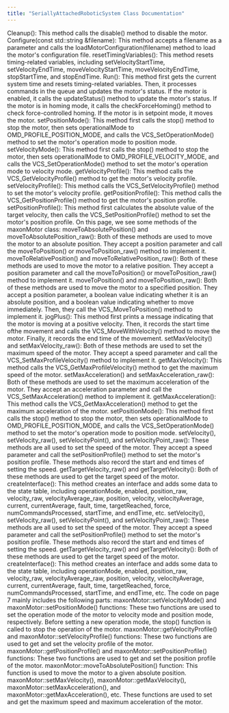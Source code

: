 ```yaml
---
title: "SeriallyAttachedRoboticSystem Class Documentation"
---
```

Cleanup(): This method calls the disable() method to disable the motor.
Configure(const std::string &filename): This method accepts a filename as a parameter and calls the loadMotorConfiguration(filename) method to load the motor's configuration file.
resetTimingVariables(): This method resets timing-related variables, including setVelocityStartTime, setVelocityEndTime, moveVelocityStartTime, moveVelocityEndTime, stopStartTime, and stopEndTime.
Run(): This method first gets the current system time and resets timing-related variables. Then, it processes commands in the queue and updates the motor's status. If the motor is enabled, it calls the updateStatus() method to update the motor's status. If the motor is in homing mode, it calls the checkForceHoming() method to check force-controlled homing. If the motor is in setpoint mode, it moves the motor.
setPositionMode(): This method first calls the stop() method to stop the motor, then sets operationalMode to OMD_PROFILE_POSITION_MODE, and calls the VCS_SetOperationMode() method to set the motor's operation mode to position mode.
setVelocityMode(): This method first calls the stop() method to stop the motor, then sets operationalMode to OMD_PROFILE_VELOCITY_MODE, and calls the VCS_SetOperationMode() method to set the motor's operation mode to velocity mode.
getVelocityProfile(): This method calls the VCS_GetVelocityProfile() method to get the motor's velocity profile.
setVelocityProfile(): This method calls the VCS_SetVelocityProfile() method to set the motor's velocity profile.
getPositionProfile(): This method calls the VCS_GetPositionProfile() method to get the motor's position profile.
setPositionProfile(): This method first calculates the absolute value of the target velocity, then calls the VCS_SetPositionProfile() method to set the motor's position profile.
On this page, we see some methods of the maxonMotor class:
moveToAbsolutePosition() and moveToAbsolutePosition_raw(): Both of these methods are used to move the motor to an absolute position. They accept a position parameter and call the moveToPosition() or moveToPosition_raw() method to implement it.
moveToRelativePosition() and moveToRelativePosition_raw(): Both of these methods are used to move the motor to a relative position. They accept a position parameter and call the moveToPosition() or moveToPosition_raw() method to implement it.
moveToPosition() and moveToPosition_raw(): Both of these methods are used to move the motor to a specified position. They accept a position parameter, a boolean value indicating whether it is an absolute position, and a boolean value indicating whether to move immediately. Then, they call the VCS_MoveToPosition() method to implement it.
jogPlus(): This method first prints a message indicating that the motor is moving at a positive velocity. Then, it records the start time ofthe movement and calls the VCS_MoveWithVelocity() method to move the motor. Finally, it records the end time of the movement.
setMaxVelocity() and setMaxVelocity_raw(): Both of these methods are used to set the maximum speed of the motor. They accept a speed parameter and call the VCS_SetMaxProfileVelocity() method to implement it.
getMaxVelocity(): This method calls the VCS_GetMaxProfileVelocity() method to get the maximum speed of the motor.
setMaxAcceleration() and setMaxAcceleration_raw(): Both of these methods are used to set the maximum acceleration of the motor. They accept an acceleration parameter and call the VCS_SetMaxAcceleration() method to implement it.
getMaxAcceleration(): This method calls the VCS_GetMaxAcceleration() method to get the maximum acceleration of the motor.
setPositionMode(): This method first calls the stop() method to stop the motor, then sets operationalMode to OMD_PROFILE_POSITION_MODE, and calls the VCS_SetOperationMode() method to set the motor's operation mode to position mode.
setVelocity(), setVelocity_raw(), setVelocityPoint(), and setVelocityPoint_raw(): These methods are all used to set the speed of the motor. They accept a speed parameter and call the setPositionProfile() method to set the motor's position profile. These methods also record the start and end times of setting the speed.
getTargetVelocity_raw() and getTargetVelocity(): Both of these methods are used to get the target speed of the motor.
createInterface(): This method creates an interface and adds some data to the state table, including operationMode, enabled, position_raw, velocity_raw, velocityAverage_raw, position, velocity, velocityAverage, current, currentAverage, fault, time, targetReached, force, numCommandsProcessed, startTime, and endTime, etc.
setVelocity(), setVelocity_raw(), setVelocityPoint(), and setVelocityPoint_raw(): These methods are all used to set the speed of the motor. They accept a speed parameter and call the setPositionProfile() method to set the motor's position profile. These methods also record the start and end times of setting the speed.
getTargetVelocity_raw() and getTargetVelocity(): Both of these methods are used to get the target speed of the motor.
createInterface(): This method creates an interface and adds some data to the state table, including operationMode, enabled, position_raw, velocity_raw, velocityAverage_raw, position, velocity, velocityAverage, current, currentAverage, fault, time, targetReached, force, numCommandsProcessed, startTime, and endTime, etc.
The code on page 7 mainly includes the following parts:
maxonMotor::setVelocityMode() and maxonMotor::setPositionMode() functions: These two functions are used to set the operation mode of the motor to velocity mode and position mode, respectively. Before setting a new operation mode, the stop() function is called to stop the operation of the motor.
maxonMotor::getVelocityProfile() and maxonMotor::setVelocityProfile() functions: These two functions are used to get and set the velocity profile of the motor.
maxonMotor::getPositionProfile() and maxonMotor::setPositionProfile() functions: These two functions are used to get and set the position profile of the motor.
maxonMotor::moveToAbsolutePosition() function: This function is used to move the motor to a given absolute position.
maxonMotor::setMaxVelocity(), maxonMotor::getMaxVelocity(), maxonMotor::setMaxAcceleration(), and maxonMotor::getMaxAcceleration(), etc. These functions are used to set and get the maximum speed and maximum acceleration of the motor.

